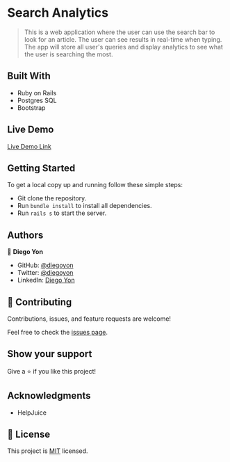 # Search Analytics

> This is a web application where the user can use the search bar to look for an article. The user can see results in real-time when typing. The app will store all user's queries and display analytics to see what the user is searching the most.

## Built With

- Ruby on Rails
- Postgres SQL
- Bootstrap

## Live Demo

[Live Demo Link](https://)

## Getting Started

To get a local copy up and running follow these simple steps:

- Git clone the repository.
- Run `bundle install` to install all dependencies.
- Run `rails s` to start the server.

## Authors

👤 **Diego Yon**

- GitHub: [@diegoyon](https://github.com/diegoyon)
- Twitter: [@diegoyon](https://twitter.com/diegoyon)
- LinkedIn: [Diego Yon](https://www.linkedin.com/in/diego-yon/)

## 🤝 Contributing

Contributions, issues, and feature requests are welcome!

Feel free to check the [issues page](../../issues/).

## Show your support

Give a ⭐️ if you like this project!

## Acknowledgments

- HelpJuice

## 📝 License

This project is [MIT](./LICENSE) licensed.
